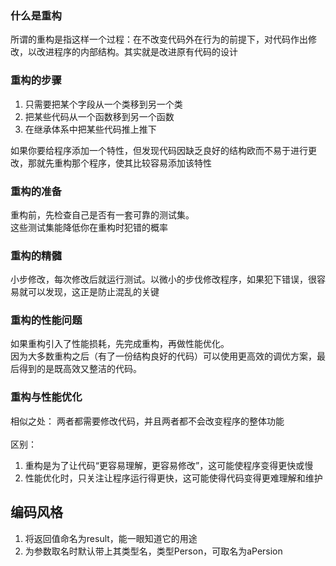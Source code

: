 ### 什么是重构
所谓的重构是指这样一个过程：在不改变代码外在行为的前提下，对代码作出修改，以改进程序的内部结构。其实就是改进原有代码的设计

### 重构的步骤
1. 只需要把某个字段从一个类移到另一个类
2. 把某些代码从一个函数移到另一个函数
3. 在继承体系中把某些代码推上推下

如果你要给程序添加一个特性，但发现代码因缺乏良好的结构欧而不易于进行更改，那就先重构那个程序，使其比较容易添加该特性

### 重构的准备
重构前，先检查自己是否有一套可靠的测试集。<br>
这些测试集能降低你在重构时犯错的概率

### 重构的精髓
小步修改，每次修改后就运行测试。以微小的步伐修改程序，如果犯下错误，很容易就可以发现，这正是防止混乱的关键<br>

### 重构的性能问题
如果重构引入了性能损耗，先完成重构，再做性能优化。<br>
因为大多数重构之后（有了一份结构良好的代码）可以使用更高效的调优方案，最后得到的是既高效又整洁的代码。

### 重构与性能优化
相似之处：
两者都需要修改代码，并且两者都不会改变程序的整体功能<br><br>
区别：
1. 重构是为了让代码“更容易理解，更容易修改”，这可能使程序变得更快或慢
2. 性能优化时，只关注让程序运行得更快，这可能使得代码变得更难理解和维护

## 编码风格
1. 将返回值命名为result，能一眼知道它的用途
2. 为参数取名时默认带上其类型名，类型Person，可取名为aPersion


